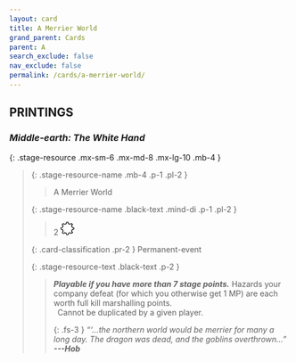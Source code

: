 ```yaml
---
layout: card
title: A Merrier World
grand_parent: Cards
parent: A
search_exclude: false
nav_exclude: false
permalink: /cards/a-merrier-world/
---
```


## PRINTINGS


### _Middle-earth: The White Hand_

{: .stage-resource .mx-sm-6 .mx-md-8 .mx-lg-10 .mb-4 }
> {: .stage-resource-name .mb-4 .p-1 .pl-2 }
> > <div class="card-mp"></div>
> > <div class="card-name">A Merrier World</div>
>
> {: .stage-resource-name .black-text .mind-di .p-1 .pl-2 }
> > 2 ![](/assets/images/stage-point.svg)
>
> {: .card-classification .pr-2 }
> Permanent-event
>
> {: .stage-resource-text .black-text .p-2 }
> > ***Playable if you have more than 7 stage points.*** Hazards your company defeat (for which you otherwise get 1 MP) are each worth full kill marshalling points. <br>&ensp;Cannot be duplicated by a given player. 
> > 
> > {: .fs-3 } 
> > _“‘...the northern world would be merrier for many a long day. The dragon was dead, and the goblins overthrown...”_ ***---&#65279;Hob*** 
> 
